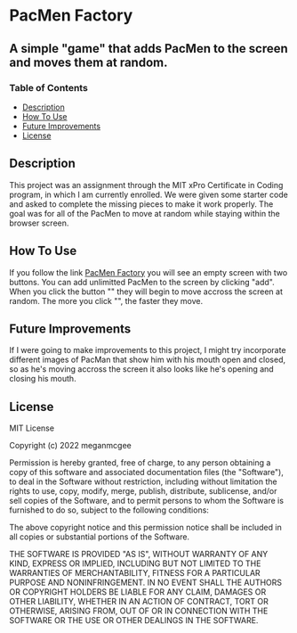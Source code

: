 # PacMen Factory
A simple "game" that adds PacMen to the screen and moves them at random.
---
### Table of Contents
- [Description](#Description)
- [How To Use](#HowToUse)
- [Future Improvements](#FutureImprovements)
- [License](#License)



## Description

This project was an assignment through the MIT xPro Certificate in Coding program, in which I am currently enrolled. We were given some starter code and asked to complete the missing pieces to make it work properly. The goal was for all of the PacMen to move at random while staying within the browser screen. 

## How To Use

If you follow the link [PacMen Factory](http://meganmcgee.github.io/PacMenFactory) you will see an empty screen with two buttons. You can add unlimitted PacMen to the screen by clicking "add". When you click the button "" they will begin to move accross the screen at random. The more you click "", the faster they move.

## Future Improvements

If I were going to make improvements to this project, I might try incorporate different images of PacMan that show him with his mouth open and closed, so as he's moving accross the screen it also looks like he's opening and closing his mouth.

## License
MIT License

Copyright (c) 2022 meganmcgee

Permission is hereby granted, free of charge, to any person obtaining a copy
of this software and associated documentation files (the "Software"), to deal
in the Software without restriction, including without limitation the rights
to use, copy, modify, merge, publish, distribute, sublicense, and/or sell
copies of the Software, and to permit persons to whom the Software is
furnished to do so, subject to the following conditions:

The above copyright notice and this permission notice shall be included in all
copies or substantial portions of the Software.

THE SOFTWARE IS PROVIDED "AS IS", WITHOUT WARRANTY OF ANY KIND, EXPRESS OR
IMPLIED, INCLUDING BUT NOT LIMITED TO THE WARRANTIES OF MERCHANTABILITY,
FITNESS FOR A PARTICULAR PURPOSE AND NONINFRINGEMENT. IN NO EVENT SHALL THE
AUTHORS OR COPYRIGHT HOLDERS BE LIABLE FOR ANY CLAIM, DAMAGES OR OTHER
LIABILITY, WHETHER IN AN ACTION OF CONTRACT, TORT OR OTHERWISE, ARISING FROM,
OUT OF OR IN CONNECTION WITH THE SOFTWARE OR THE USE OR OTHER DEALINGS IN THE
SOFTWARE.

